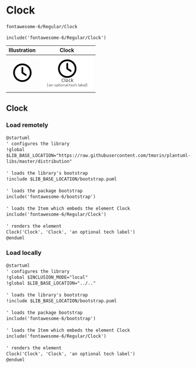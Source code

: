 # Clock


```text
fontawesome-6/Regular/Clock
```

```text
include('fontawesome-6/Regular/Clock')
```



| Illustration | Clock |
| :---: | :---: |
| ![illustration for Illustration](../../fontawesome-6/Regular/Clock.png) | ![illustration for Clock](../../fontawesome-6/Regular/Clock.Local.png) |




## Clock

### Load remotely
```plantuml
@startuml
' configures the library
!global $LIB_BASE_LOCATION="https://raw.githubusercontent.com/tmorin/plantuml-libs/master/distribution"

' loads the library's bootstrap
!include $LIB_BASE_LOCATION/bootstrap.puml

' loads the package bootstrap
include('fontawesome-6/bootstrap')

' loads the Item which embeds the element Clock
include('fontawesome-6/Regular/Clock')

' renders the element
Clock('Clock', 'Clock', 'an optional tech label')
@enduml
```

### Load locally
```plantuml
@startuml
' configures the library
!global $INCLUSION_MODE="local"
!global $LIB_BASE_LOCATION="../.."

' loads the library's bootstrap
!include $LIB_BASE_LOCATION/bootstrap.puml

' loads the package bootstrap
include('fontawesome-6/bootstrap')

' loads the Item which embeds the element Clock
include('fontawesome-6/Regular/Clock')

' renders the element
Clock('Clock', 'Clock', 'an optional tech label')
@enduml
```

